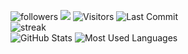 <!-- 
<img width="250" src="https://metrics.lecoq.io/insights/karolplombon" alt=""> 
(https://metrics.lecoq.io/karolplombon?template=classic&commits.authoring=karolplombon&base=header%2C%20activity%2C%20community%2C%20repositories%2C%20metadata&base.indepth=false&base.hireable=false&base.skip=false&config.timezone=Europe%2FWarsaw)
-->
<!--<a href="https://github.com/karolplombon/karolplombon/graphs/contributors"><img src="https://contrib.rocks/image?repo=karolplombon/karolplombon"/></a></br>-->
<img src="https://img.shields.io/github/followers/karolplombon?label=Followers&style=social" alt="followers"> <img src="https://komarev.com/ghpvc/?username=karolplombon"/> ![Visitors](https://visitor-badge.laobi.icu/badge?page_id=karolplombon.karolplombon) ![Last Commit](https://img.shields.io/github/last-commit/karolplombon/karolplombon)</br>
<img src="https://github-readme-streak-stats.herokuapp.com/?user=karolplombon&theme=tokyonight" alt="streak"/></br>
![GitHub Stats](https://github-readme-stats.vercel.app/api?username=karolplombon&show_icons=true&theme=github_dark) ![Most Used Languages](https://github-readme-stats.vercel.app/api/top-langs/?username=karolplombon&layout=compact&theme=github_dark)
